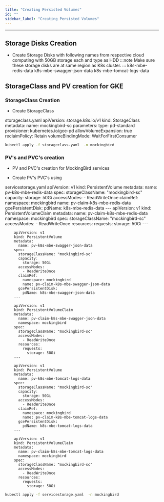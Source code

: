 ```yaml
---
title: "Creating Persisted Volumes"
id: ""
sidebar_label: "Creating Persisted Volumes"
---
```

---

## Storage Disks Creation

- Create Storage Disks with following names from respective cloud computing with 50GB storage each and type as HDD
:::note
Make sure these storage disks are at same region as K8s cluster.
:::
	k8s-mbe-redis-data
	k8s-mbe-swagger-json-data
	k8s-mbe-tomcat-logs-data

## StorageClass and PV creation for GKE
	
### StorageClass Creation
- Create StorageClass

storageclass.yaml
	apiVersion: storage.k8s.io/v1
	kind: StorageClass
	metadata:
	  name: mockingbird-sc
	parameters:
	  type: pd-standard
	provisioner: kubernetes.io/gce-pd
	allowVolumeExpansion: true
	reclaimPolicy: Retain
	volumeBindingMode: WaitForFirstConsumer

```bash
kubectl apply -f storageclass.yaml  -n mockingbird
```

### PV's and PVC's creation
- PV and PVC's creation for MockingBird services

- Create PV's PVC's using 

servicestorage.yaml
		apiVersion: v1
		kind: PersistentVolume
		metadata:
		  name: pv-k8s-mbe-redis-data
		spec:
		  storageClassName: "mockingbird-sc"
		  capacity:
			storage: 50Gi
		  accessModes:
			- ReadWriteOnce
		  claimRef:
			namespace: mockingbird
			name: pv-claim-k8s-mbe-redis-data
		  gcePersistentDisk:
			pdName: k8s-mbe-redis-data
		---
		apiVersion: v1
		kind: PersistentVolumeClaim
		metadata:
		  name: pv-claim-k8s-mbe-redis-data
		  namespace: mockingbird
		spec:
		  storageClassName: "mockingbird-sc"
		  accessModes:
			- ReadWriteOnce
		  resources:
			requests:
			  storage: 50Gi
		---

		apiVersion: v1
		kind: PersistentVolume
		metadata:
		  name: pv-k8s-mbe-swagger-json-data
		spec:
		  storageClassName: "mockingbird-sc"
		  capacity:
			storage: 50Gi
		  accessModes:
			- ReadWriteOnce
		  claimRef:
			namespace: mockingbird
			name: pv-claim-k8s-mbe-swagger-json-data
		  gcePersistentDisk:
			pdName: k8s-mbe-swagger-json-data
		---

		apiVersion: v1
		kind: PersistentVolumeClaim
		metadata:
		  name: pv-claim-k8s-mbe-swagger-json-data
		  namespace: mockingbird
		spec:
		  storageClassName: "mockingbird-sc"
		  accessModes:
			- ReadWriteOnce
		  resources:
			requests:
			  storage: 50Gi
		---

		apiVersion: v1
		kind: PersistentVolume
		metadata:
		  name: pv-k8s-mbe-tomcat-logs-data
		spec:
		  storageClassName: "mockingbird-sc"
		  capacity:
			storage: 50Gi
		  accessModes:
			- ReadWriteOnce
		  claimRef:
			namespace: mockingbird
			name: pv-claim-k8s-mbe-tomcat-logs-data
		  gcePersistentDisk:
			pdName: k8s-mbe-tomcat-logs-data
		---

		apiVersion: v1
		kind: PersistentVolumeClaim
		metadata:
		  name: pv-claim-k8s-mbe-tomcat-logs-data
		  namespace: mockingbird
		spec:
		  storageClassName: "mockingbird-sc"
		  accessModes:
			- ReadWriteOnce
		  resources:
			requests:
			  storage: 50Gi
			  
```bash
kubectl apply -f servicestorage.yaml  -n mockingbird
```

